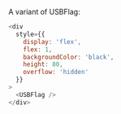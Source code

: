 A variant of USBFlag:

```js
<div
  style={{
    display: 'flex',
    flex: 1,
    backgroundColor: 'black',
    height: 80,
    overflow: 'hidden'
  }}
>
  <USBFlag />
</div>
```
